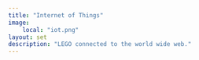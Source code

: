 ```yaml
---
title: "Internet of Things"
image:
    local: "iot.png"
layout: set
description: "LEGO connected to the world wide web."
---
```

